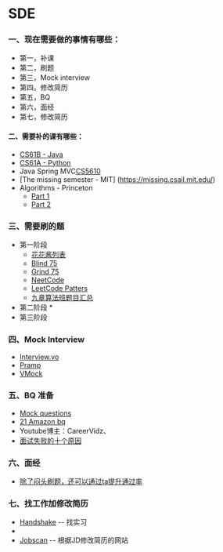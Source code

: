 # SDE

### 一、现在需要做的事情有哪些：
-  第一，补课
-  第二，刷题
-  第三，Mock interview
-  第四，修改简历
-  第五，BQ
-  第六，面经
-  第七，修改简历
#### 二、需要补的课有哪些：
- [CS61B - Java](https://www.youtube.com/watch?v=OT1kliTw0ko&list=PLu0nzW8Es1x3TmpwQRLMQwCtulEd43ZY8&index=1)
- [CS61A - Python](https://www.youtube.com/watch?v=vYynOGcDW-8&list=PLXN9vwbk5m7buBvROwNxM6H4zGe7w5hjb)
- Java Spring MVC[CS5610](https://www.youtube.com/watch?v=BxEP84rYrDc&list=PL_GGiAMracOWWTdEzq-RcjT2kCIe16cYk)
- [The missing semester - MIT] (https://missing.csail.mit.edu/)
- Algorithms - Princeton
	- [Part 1](https://www.coursera.org/learn/algorithms-part1/home/week/4)
	- [Part 2](https://www.coursera.org/learn/algorithms-part2/home/week/1)

### 三、需要刷的题
* 第一阶段
	* [花花酱列表](https://zxi.mytechroad.com/blog/leetcode-problem-categories/)
	* [Blind 75](https://leetcode.com/discuss/general-discussion/460599/blind-75-leetcode-questions)
	* [Grind 75](https://www.techinterviewhandbook.org/grind75)
	* [NeetCode](https://neetcode.io/)
	* [LeetCode Patters](https://seanprashad.com/leetcode-patterns/)
	* [九章算法班题目汇总](https://www.zybuluo.com/nalan90/note/1170566)
* 第二阶段
	* 
* 第三阶段

### 四、Mock Interview
- [Interview.vo](https://start.interviewing.io/dashboard/interviewee?tutorial)
- [Pramp](https://www.pramp.com/dashboard#/)
- [VMock](https://www.vmock.com/)

### 五、BQ 准备
- [Mock questions](https://www.mockquestions.com/topics/)
- [21 Amazon bq](https://passmyinterview.com/21-amazon-behavioral-interview-answers/)
- Youtube博主：CareerVidz、
- [面试失败的十个原因](https://www.codeconquest.com/blog/10-reasons-why-you-can-fail-a-coding-interview/)

### 六、面经
- [除了闷头刷题，还可以通过ta提升通过率](https://www.1point3acres.com/bbs/thread-890731-1-1.html)

### 七、找工作加修改简历
- [Handshake](https://northeastern.joinhandshake.com/stu) -- 找实习
- 
- [Jobscan](https://www.jobscan.co/dashboard) -- 根据JD修改简历的网站

